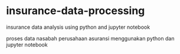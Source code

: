 # insurance-data-processing

insurance data analysis using python and jupyter notebook

proses data nasabah perusahaan asuransi menggunakan python dan jupyter notebook
